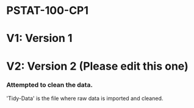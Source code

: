 # PSTAT-100-CP1

# V1: Version 1 
# V2: Version 2 (Please edit this one)
### Attempted to clean the data. 
'Tidy-Data' is the file where raw data is imported and cleaned.
